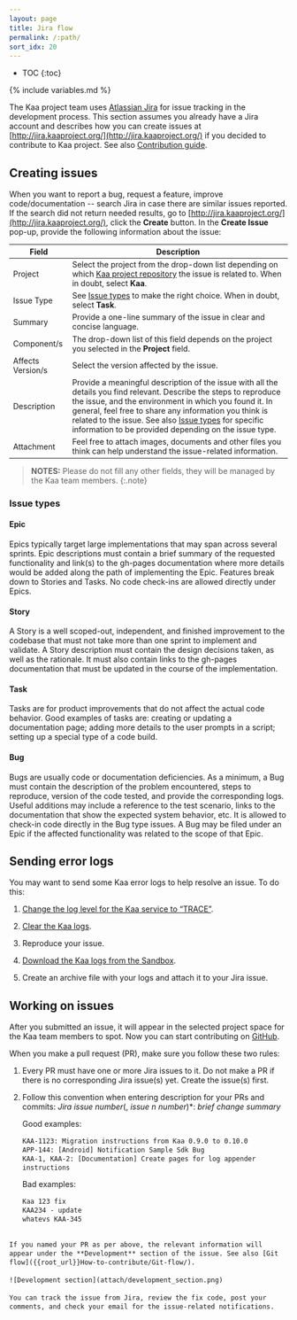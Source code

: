 ```yaml
---
layout: page
title: Jira flow
permalink: /:path/
sort_idx: 20
---
```


* TOC
{:toc}

{% include variables.md %}

The Kaa project team uses [Atlassian Jira](https://www.atlassian.com/software/jira) for issue tracking in the development process.
This section assumes you already have a Jira account and describes how you can create issues at [http://jira.kaaproject.org/](http://jira.kaaproject.org/) if you decided to contribute to Kaa project.
See also [Contribution guide]({{root_url}}How-to-contribute/).

## Creating issues

When you want to report a bug, request a feature, improve code/documentation -- search Jira in case there are similar issues reported.
If the search did not return needed results, go to [http://jira.kaaproject.org/](http://jira.kaaproject.org/), click the **Create** button.
In the **Create Issue** pop-up, provide the following information about the issue:

| Field | Description |
|-------|-------------|
| Project | Select the project from the drop-down list depending on which [Kaa project repository](https://github.com/kaaproject) the issue is related to. When in doubt, select **Kaa**. |
| Issue Type | See [Issue types](#issue-types) to make the right choice. When in doubt, select **Task**. |
| Summary | Provide a one-line summary of the issue in clear and concise language. |
| Component/s | The drop-down list of this field depends on the project you selected in the **Project** field. |
| Affects Version/s | Select the version affected by the issue. |
| Description | Provide a meaningful description of the issue with all the details you find relevant. Describe the steps to reproduce the issue, and the environment in which you found it. In general, feel free to share any information you think is related to the issue. See also [Issue types](#issue-types) for specific information to be provided depending on the issue type. |
| Attachment | Feel free to attach images, documents and other files you think can help understand the issue-related information. |

>**NOTES:** Please do not fill any other fields, they will be managed by the Kaa team members.
{:.note}

### Issue types

#### Epic

Epics typically target large implementations that may span across several sprints.
Epic descriptions must contain a brief summary of the requested functionality and link(s) to the gh-pages documentation where more details would be added along the path of implementing the Epic.
Features break down to Stories and Tasks.
No code check-ins are allowed directly under Epics.

#### Story

A Story is a well scoped-out, independent, and finished improvement to the codebase that must not take more than one sprint to implement and validate.
A Story description must contain the design decisions taken, as well as the rationale.
It must also contain links to the gh-pages documentation that must be updated in the course of the implementation.

#### Task

Tasks are for product improvements that do not affect the actual code behavior.
Good examples of tasks are: creating or updating a documentation page; adding more details to the user prompts in a script; setting up a special type of a code build.

#### Bug

Bugs are usually code or documentation deficiencies.
As a minimum, a Bug must contain the description of the problem encountered, steps to reproduce, version of the code tested, and provide the corresponding logs.
Useful additions may include a reference to the test scenario, links to the documentation that show the expected system behavior, etc.
It is allowed to check-in code directly in the Bug type issues.
A Bug may be filed under an Epic if the affected functionality was related to the scope of that Epic.

## Sending error logs

You may want to send some Kaa error logs to help resolve an issue.
To do this:

1. [Change the log level for the Kaa service to “TRACE”]({{root_url}}Administration-guide/Troubleshooting/#change-service-logging-level).

2. [Clear the Kaa logs]({{root_url}}Administration-guide/Troubleshooting/#clear-kaa-logs).

3. Reproduce your issue.

4. [Download the Kaa logs from the Sandbox]({{root_url}}Administration-guide/Troubleshooting/#download-kaa-logs-from-sandbox).

5. Create an archive file with your logs and attach it to your Jira issue.

## Working on issues

After you submitted an issue, it will appear in the selected project space for the Kaa team members to spot.
Now you can start contributing on [GitHub](https://github.com/kaaproject/).

When you make a pull request (PR), make sure you follow these two rules:

1. Every PR must have one or more Jira issues to it.
Do not make a PR if there is no corresponding Jira issue(s) yet.
Create the issue(s) first.

2. Follow this convention when entering description for your PRs and commits: _Jira issue number_(, _issue n number_)*: _brief change summary_

    Good examples:

   ```
   KAA-1123: Migration instructions from Kaa 0.9.0 to 0.10.0
   APP-144: [Android] Notification Sample Sdk Bug
   KAA-1, KAA-2: [Documentation] Create pages for log appender instructions
   ```

   Bad examples:

   ```
   Kaa 123 fix
   KAA234 - update
   whatevs KAA-345
```

If you named your PR as per above, the relevant information will appear under the **Development** section of the issue. See also [Git flow]({{root_url}}How-to-contribute/Git-flow/).

![Development section](attach/development_section.png)

You can track the issue from Jira, review the fix code, post your comments, and check your email for the issue-related notifications.